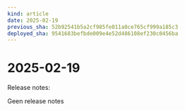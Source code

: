 ```yaml
---
kind: article
date: 2025-02-19
previous_sha: 52b92541b5a2cf985fe011a0ce765cf999a185c3
deployed_sha: 9541683befbde009e4e52d486108ef230c0456ba
---
```


# 2025-02-19

Release notes:

Geen release notes
